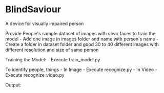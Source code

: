 # BlindSaviour
A device for visually impaired person

Provide People's sample dataset of images with clear faces to train the model
    - Add one image in images folder and name with person's name
    - Create a folder in dataset folder and good 30 to 40 different images with different resolution and size of same person

Training the Model:
    - Execute train_model.py

To identify people, things 
    - In Image - Execute recognize.py
    - In Video - Execute recognize_video.py

Output:
